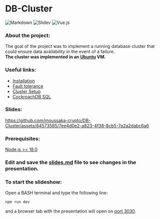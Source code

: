 # DB-Cluster
![Markdown](https://img.shields.io/badge/Markdown-000000.svg?logo=markdown&logoColor=white) 
![Slidev](https://custom-icon-badges.demolab.com/badge/Slidev-43bcd1.svg?logo=sli.dev&logoColor=white)
![Vue.js](https://img.shields.io/badge/-Vue.js-4FC08D?style=flat&logo=vue.js&logoColor=white)

### About the project:
The goal of the project was to implement a running database cluster that could ensure data availability in the event of a failure. <br>
**The cluster was implemented in an [Ubuntu](https://ubuntu.com/download/desktop) VM.**

### Useful links:
- [Installation](https://www.cockroachlabs.com/docs/v23.1/install-cockroachdb-linux)
- [Fault tolerance](https://www.cockroachlabs.com/docs/stable/demo-fault-tolerance-and-recovery)
- [Cluster Setup](https://www.cockroachlabs.com/docs/v23.1/secure-a-cluster)
- [CockroachDB SQL](https://www.cockroachlabs.com/docs/cockroachcloud/learn-cockroachdb-sql)

### Slides:
https://github.com/moussaka-crypto/DB-Cluster/assets/64573585/7ee4d0e2-a823-4f38-8cb5-7a2a2dabc6a6

### Prerequisites:
[Node.js >= 18.0](https://nodejs.org/en)

### **Edit and save the [slides.md](./slides.md) file to see changes in the presentation.**

### To start the slideshow:
Open a BASH terminal and type the following line:
```
npm run dev
```
and a browser tab with the presentation will open on [port 3030](http://localhost:3030/).
